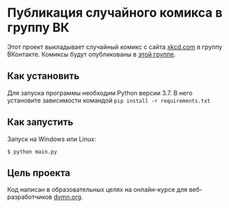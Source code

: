 # Публикация случайного комикса в группу ВК
Этот проект выкладывает случайный комикс с сайта [xkcd.com](https://xkcd.com/) в группу ВКонтакте.
Комиксы будут опубликованы в [этой группе](https://vk.com/public200790193).
## Как установить
Для запуска программы необходим Python версии 3.7. В него установите зависимости командой `pip install -r requirements.txt`
## Как запустить
Запуск на Windows или Linux:
```
$ python main.py
```
## Цель проекта
Код написан в образовательных целях на онлайн-курсе для веб-разработчиков [dvmn.org](https://dvmn.org/modules/).
